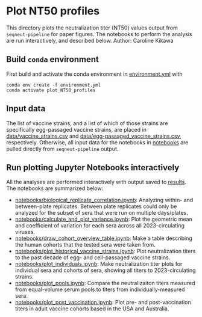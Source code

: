 # Plot NT50 profiles
This directory plots the neutralization titer (NT50) values output from `seqneut-pipeline` for paper figures. The notebooks to perform the analysis are run interactively, and described below. 
Author: Caroline Kikawa

## Build `conda` environment
First build and activate the conda environment in [environment.yml](environment.yml) with

    conda env create -f environment.yml
    conda activate plot_NT50_profiles

## Input data
The list of vaccine strains, and a list of which of those strains are specifically egg-passaged vaccine strains, are placed in [data/vaccine_strains.csv](data/vaccine_strains.csv) and [data/egg-passaged_vaccine_strains.csv](data/egg-passaged_vaccine_strains.csv), respectively. Otherwise, all input data for the notebooks in [notebooks](notebooks) are pulled directly from `seqneut-pipeline` output.

## Run plotting Jupyter Notebooks interactively
All the analyses are performed interactively with output saved to [results](results). The notebooks are summarized below:
* [notebooks/biological_replicate_correlation.ipynb](notebooks/biological_replicate_correlation.ipynb): Analyzing within- and between-plate replicates. Between plate replicates could only be analyzed for the subset of sera that were run on multiple days/plates.
* [notebooks/calculate_and_plot_variance.ipynb](notebooks/calculate_and_plot_variance.ipynb): Plot the geometric mean and coefficient of variation for each sera across all 2023-circulating viruses. 
* [notebooks/draw_cohort_overview_table.ipynb](notebooks/draw_cohort_overview_table.ipynb): Make a table describing the human cohorts that the tested sera were taken from. 
* [notebooks/plot_historical_vaccine_strains.ipynb](notebooks/plot_historical_vaccine_strains.ipynb): Plot neutralization titers to the past decade of egg- and cell-passaged vaccine strains. 
* [notebooks/plot_individuals.ipynb](notebooks/plot_individuals.ipynb): Make neutralization titer plots for individual sera and cohorts of sera, showing all titers to 2023-circulating strains. 
* [notebooks/plot_pools.ipynb](notebooks/plot_pools.ipynb): Compare the neutralizaiton titers measured from equal-volume serum pools to titers from individually-measured sera. 
* [notebooks/plot_post_vaccination.ipynb](notebooks/plot_post_vaccination.ipynb): Plot pre- and post-vaccination titers in adult vaccine cohorts based in the USA and Australia. 

